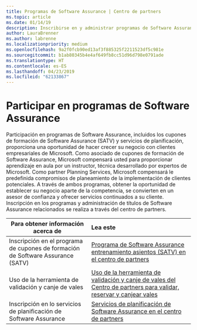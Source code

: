 ```yaml
---
title: Programas de Software Assurance | Centro de partners
ms.topic: article
ms.date: 01/14/19
description: Inscribirse en y administrar programas de Software Assurance en el centro de partners
author: LauraBrenner
ms.author: labrenne
ms.localizationpriority: medium
ms.openlocfilehash: 9a2f0fcb90ed13af3f885325f2211523df5c981e
ms.sourcegitcommit: b1ab80345b4e4af649fb8cc51d96d798e0791ade
ms.translationtype: HT
ms.contentlocale: es-ES
ms.lasthandoff: 04/23/2019
ms.locfileid: "62133867"
---
```

# <a name="participate-in-software-assurance-programs"></a>Participar en programas de Software Assurance

Participación en programas de Software Assurance, incluidos los cupones de formación de Software Assurance (SATV) y servicios de planificación, proporciona una oportunidad de hacer crecer su negocio con clientes empresariales de Microsoft. Como asociado de cupones de formación de Software Assurance, Microsoft compensará usted para proporcionar aprendizaje en aula por un instructor, técnica desarrollado por expertos de Microsoft. Como partner Planning Services, Microsoft compensará le predefinida compromisos de planeamiento de la implementación de clientes potenciales. A través de ambos programas, obtener la oportunidad de establecer su negocio aparte de la competencia, se convierten en un asesor de confianza y ofrecer servicios continuados a su cliente. Inscripción en los programas y administración de títulos de Software Assurance relacionados se realiza a través del centro de partners.

|**Para obtener información acerca de**   |**Lea este**   |
|--------------------------|:------------------|
|Inscripción en el programa de cupones de formación de Software Assurance (SATV)|[Programa de Software Assurance entrenamiento asientos (SATV) en el centro de partners](software-assurance-satv.md)|
|Uso de la herramienta de validación y canje de vales|[Uso de la herramienta de validación y canje de vales del Centro de partners para validar, reservar y canjear vales](voucher-validation-tool.md)|
|Inscripción en lo servicios de planificación de Software Assurance|[Servicios de planificación de Software Assurance en el centro de partners](software-assurance-dps.md) 


